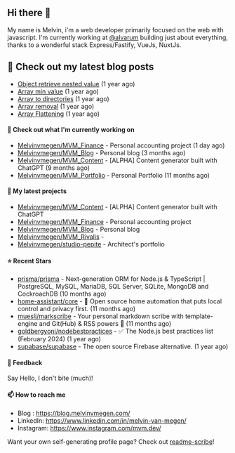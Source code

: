 ## Hi there 👋

My name is Melvin, i'm a web developer primarily focused on the web with javascript.
I'm currently working at [@alvarum](https://alvarum.com/) building just about everything, thanks to a wonderful stack Express/Fastify, VueJs, NuxtJs.

## 📜 Check out my latest blog posts

- [Object retrieve nested value](https://blog.melvinvmegen.com/snippets/object-nested-value) (1 year ago)
- [Array min value](https://blog.melvinvmegen.com/snippets/array-min-value) (1 year ago)
- [Array to directories](https://blog.melvinvmegen.com/snippets/array-directories) (1 year ago)
- [Array removal](https://blog.melvinvmegen.com/snippets/array-removal) (1 year ago)
- [Array Flattening](https://blog.melvinvmegen.com/snippets/flatten-array) (1 year ago)

#### 👷 Check out what I'm currently working on

- [Melvinvmegen/MVM_Finance](https://github.com/Melvinvmegen/MVM_Finance) - Personal accounting project (1 day ago)
- [Melvinvmegen/MVM_Blog](https://github.com/Melvinvmegen/MVM_Blog) - Personal blog (3 months ago)
- [Melvinvmegen/MVM_Content](https://github.com/Melvinvmegen/MVM_Content) - [ALPHA] Content generator built with ChatGPT (9 months ago)
- [Melvinvmegen/MVM_Portfolio](https://github.com/Melvinvmegen/MVM_Portfolio) - Personal Portfolio (11 months ago)

#### 🌱 My latest projects

- [Melvinvmegen/MVM_Content](https://github.com/Melvinvmegen/MVM_Content) - [ALPHA] Content generator built with ChatGPT
- [Melvinvmegen/MVM_Finance](https://github.com/Melvinvmegen/MVM_Finance) - Personal accounting project
- [Melvinvmegen/MVM_Blog](https://github.com/Melvinvmegen/MVM_Blog) - Personal blog
- [Melvinvmegen/MVM_Rivalis](https://github.com/Melvinvmegen/MVM_Rivalis) - 
- [Melvinvmegen/studio-pepite](https://github.com/Melvinvmegen/studio-pepite) - Architect&#39;s portfolio

#### ⭐ Recent Stars

- [prisma/prisma](https://github.com/prisma/prisma) - Next-generation ORM for Node.js &amp; TypeScript | PostgreSQL, MySQL, MariaDB, SQL Server, SQLite, MongoDB and CockroachDB (10 months ago)
- [home-assistant/core](https://github.com/home-assistant/core) - :house_with_garden: Open source home automation that puts local control and privacy first. (11 months ago)
- [muesli/markscribe](https://github.com/muesli/markscribe) - Your personal markdown scribe with template-engine and Git(Hub) &amp; RSS powers 📜 (11 months ago)
- [goldbergyoni/nodebestpractices](https://github.com/goldbergyoni/nodebestpractices) - :white_check_mark:  The Node.js best practices list (February 2024) (1 year ago)
- [supabase/supabase](https://github.com/supabase/supabase) - The open source Firebase alternative. (1 year ago)

#### 💬 Feedback

Say Hello, I don't bite (much)!

#### 📫 How to reach me

- Blog : https://blog.melvinvmegen.com/
- LinkedIn: https://www.linkedin.com/in/melvin-van-megen/
- Instagram: https://www.instagram.com/mvm.dev/

Want your own self-generating profile page? Check out [readme-scribe](https://github.com/muesli/readme-scribe)!
